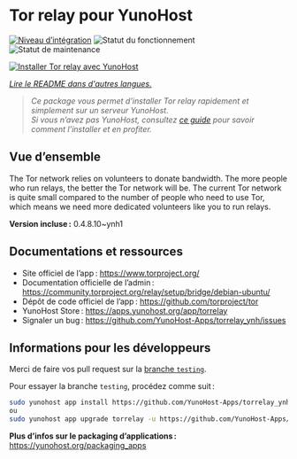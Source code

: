 <!--
Nota bene : ce README est automatiquement généré par <https://github.com/YunoHost/apps/tree/master/tools/readme_generator>
Il NE doit PAS être modifié à la main.
-->

# Tor relay pour YunoHost

[![Niveau d’intégration](https://dash.yunohost.org/integration/torrelay.svg)](https://dash.yunohost.org/appci/app/torrelay) ![Statut du fonctionnement](https://ci-apps.yunohost.org/ci/badges/torrelay.status.svg) ![Statut de maintenance](https://ci-apps.yunohost.org/ci/badges/torrelay.maintain.svg)

[![Installer Tor relay avec YunoHost](https://install-app.yunohost.org/install-with-yunohost.svg)](https://install-app.yunohost.org/?app=torrelay)

*[Lire le README dans d'autres langues.](./ALL_README.md)*

> *Ce package vous permet d’installer Tor relay rapidement et simplement sur un serveur YunoHost.*  
> *Si vous n’avez pas YunoHost, consultez [ce guide](https://yunohost.org/install) pour savoir comment l’installer et en profiter.*

## Vue d’ensemble

The Tor network relies on volunteers to donate bandwidth. The more people who run relays, the better the Tor network will be. The current Tor network is quite small compared to the number of people who need to use Tor, which means we need more dedicated volunteers like you to run relays.

**Version incluse :** 0.4.8.10~ynh1

## Documentations et ressources

- Site officiel de l’app : <https://www.torproject.org/>
- Documentation officielle de l’admin : <https://community.torproject.org/relay/setup/bridge/debian-ubuntu/>
- Dépôt de code officiel de l’app : <https://github.com/torproject/tor>
- YunoHost Store : <https://apps.yunohost.org/app/torrelay>
- Signaler un bug : <https://github.com/YunoHost-Apps/torrelay_ynh/issues>

## Informations pour les développeurs

Merci de faire vos pull request sur la [branche `testing`](https://github.com/YunoHost-Apps/torrelay_ynh/tree/testing).

Pour essayer la branche `testing`, procédez comme suit :

```bash
sudo yunohost app install https://github.com/YunoHost-Apps/torrelay_ynh/tree/testing --debug
ou
sudo yunohost app upgrade torrelay -u https://github.com/YunoHost-Apps/torrelay_ynh/tree/testing --debug
```

**Plus d’infos sur le packaging d’applications :** <https://yunohost.org/packaging_apps>
